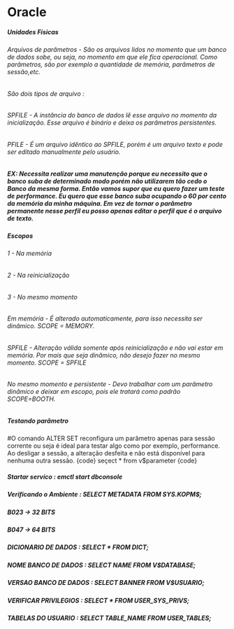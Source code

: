 # Oracle


##### Unidades Físicas
###### Arquivos de parâmetros - São os arquivos lidos no momento que um banco de dados sobe, ou seja, no momento em que ele fica operacional. Como parâmetros, são por exemplo a quantidade de memória, parâmetros de sessão,etc.

###### São dois tipos de arquivo :
###### SPFILE - A instância do banco de dados lê esse arquivo no momento da inicialização. Esse arquivo é binário e deixa os parâmetros persistentes.

###### PFILE - É um arquivo idêntico ao SPFILE, porém é um arquivo texto e pode ser editado manualmente pelo usuário.

##### EX:  Necessita realizar uma manutenção porque eu necessito que o banco suba de determinado modo porém não utilizarem tão cedo o Banco da mesma forma. Então vamos supor que eu quero fazer um teste de performance. Eu quero que esse banco suba ocupando o 60 por cento da memória da minha máquina. Em vez de tornar o parâmetro permanente nesse perfil eu posso apenas editar o perfil que é o arquivo de texto.

##### Escopos
###### 1 - Na memória
###### 2 - Na reinicialização
###### 3 - No mesmo momento

######  Em memória - É alterado automaticamente, para isso necessita ser dinâmico. SCOPE = MEMORY.
###### SPFILE - Alteração válida somente após reinicialização e não vai estar em memória. Por mais que seja dinâmico, não desejo fazer no mesmo momento. SCOPE = SPFILE
###### No mesmo momento e persistente - Devo trabalhar com um parâmetro dinâmico e deixar em escopo, pois ele tratará como padrão SCOPE=BOOTH.

##### Testando parâmetro
#O comando ALTER SET reconfigura  um parâmetro apenas para sessão corrente ou seja é ideal para testar algo como por exemplo, performance. Ao  desligar a sessão, a alteração desfeita e não está disponível para nenhuma outra sessão.
{code}
seçect * from v$parameter
{code}


##### Startar servico : emctl start  dbconsole  
##### Verificando o Ambiente : SELECT METADATA FROM SYS.KOPM$;
##### B023 -> 32 BITS
##### B047 -> 64 BITS
##### DICIONARIO DE DADOS : SELECT * FROM DICT;
##### NOME BANCO DE DADOS : SELECT NAME  FROM V$DATABASE;
##### VERSAO BANCO DE DADOS : SELECT BANNER  FROM V$USUARIO;
##### VERIFICAR PRIVILEGIOS : SELECT *  FROM USER_SYS_PRIVS;
##### TABELAS DO USUARIO : SELECT  TABLE_NAME  FROM USER_TABLES;
